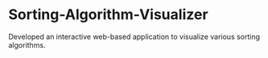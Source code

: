# Sorting-Algorithm-Visualizer
Developed an interactive web-based application to visualize various sorting algorithms.
